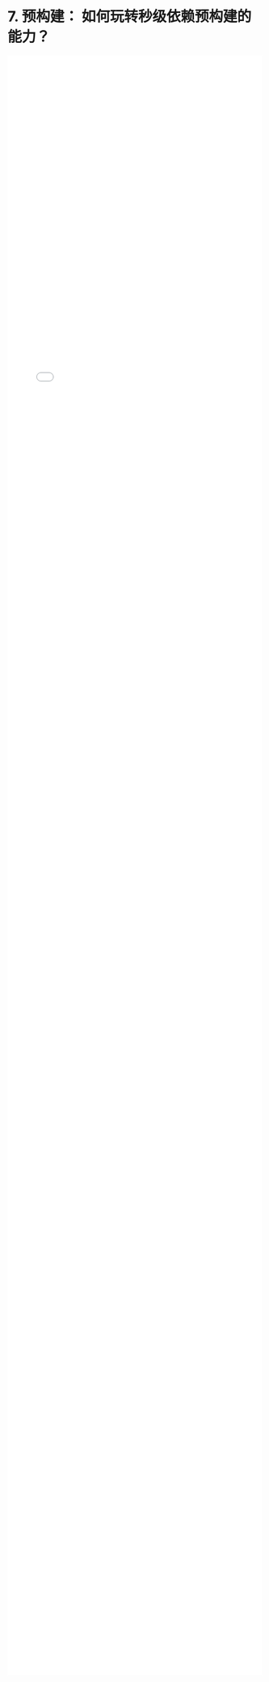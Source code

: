 # 7. 预构建： 如何玩转秒级依赖预构建的能力？
<div style="
    width: calc(100%);
    height: 80vh;
    margin-left: 0;">
<iframe class="iframe" style="height: 100%;
 width: 100%;
        border-width: 0px;" src="/learnVite/7. 预构建： 如何玩转秒级依赖预构建的能力？.html">
</iframe>
</div>